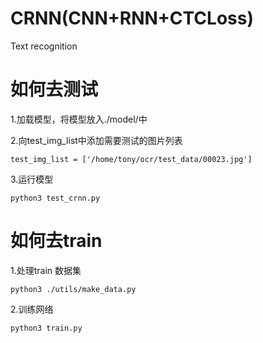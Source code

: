 # CRNN(CNN+RNN+CTCLoss)
Text recognition


# 如何去测试

1.加载模型，将模型放入./model/中

2.向test_img_list中添加需要测试的图片列表

    test_img_list = ['/home/tony/ocr/test_data/00023.jpg']

3.运行模型

    python3 test_crnn.py
 
 
# 如何去train
1.处理train 数据集

    python3 ./utils/make_data.py

2.训练网络
    
    python3 train.py   
